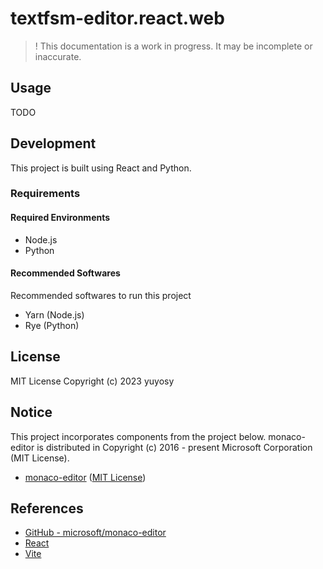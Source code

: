 # textfsm-editor.react.web

> ! This documentation is a work in progress. It may be incomplete or inaccurate.

## Usage

TODO

## Development

This project is built using React and Python.

### Requirements

#### Required Environments

- Node.js
- Python

#### Recommended Softwares

Recommended softwares to run this project

- Yarn (Node.js)
- Rye (Python)

## License

MIT License Copyright (c) 2023 yuyosy

## Notice

This project incorporates components from the project below.
monaco-editor is distributed in Copyright (c) 2016 - present Microsoft Corporation (MIT License).

- [monaco-editor](public/libs/monaco-editor) ([MIT License](public/libs/monaco-editor/LICENSE))

## References

- [GitHub - microsoft/monaco-editor](https://github.com/microsoft/monaco-editor)
- [React](https://react.dev)
- [Vite](https://vitejs.dev)
